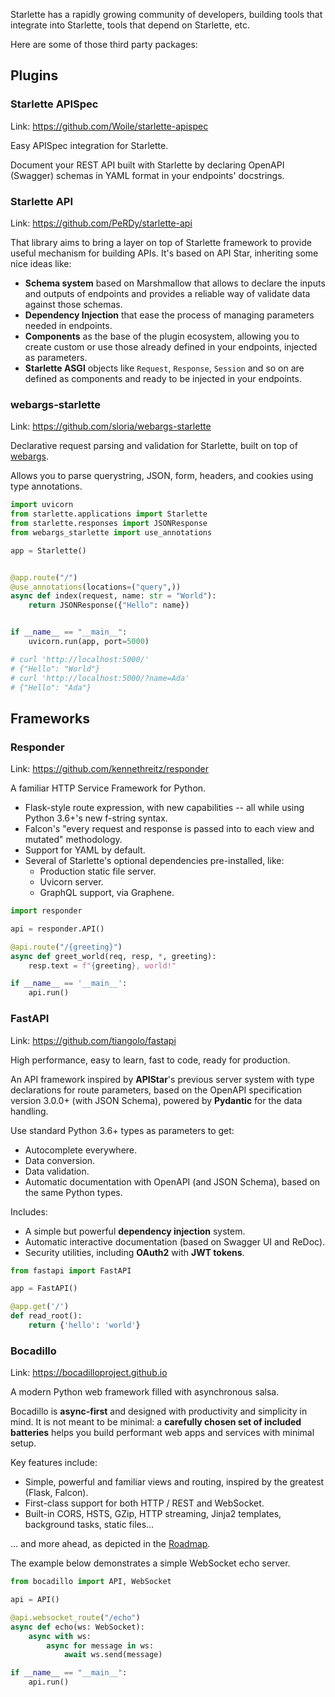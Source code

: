 
Starlette has a rapidly growing community of developers, building tools that integrate into Starlette, tools that depend on Starlette, etc.

Here are some of those third party packages:

## Plugins

### Starlette APISpec

Link: <a href="https://github.com/Woile/starlette-apispec" target="_blank">https://github.com/Woile/starlette-apispec</a>

Easy APISpec integration for Starlette.

Document your REST API built with Starlette by declaring OpenAPI (Swagger) schemas in YAML format in your endpoints' docstrings.

### Starlette API

Link: <a href="https://github.com/PeRDy/starlette-api" target="_blank">https://github.com/PeRDy/starlette-api</a>

That library aims to bring a layer on top of Starlette framework to provide useful mechanism for building APIs. It's based on API Star, inheriting some nice ideas like:

* **Schema system** based on Marshmallow that allows to declare the inputs and outputs of endpoints and provides a reliable way of validate data against those schemas.
* **Dependency Injection** that ease the process of managing parameters needed in endpoints.
* **Components** as the base of the plugin ecosystem, allowing you to create custom or use those already defined in your endpoints, injected as parameters.
* **Starlette ASGI** objects like `Request`, `Response`, `Session` and so on are defined as components and ready to be injected in your endpoints.


### webargs-starlette


Link: <a href="https://github.com/sloria/webargs-starlette" target="_blank">https://github.com/sloria/webargs-starlette</a>

Declarative request parsing and validation for Starlette, built on top
of [webargs](https://github.com/marshmallow-code/webargs).

Allows you to parse querystring, JSON, form, headers, and cookies using
type annotations.

```python
import uvicorn
from starlette.applications import Starlette
from starlette.responses import JSONResponse
from webargs_starlette import use_annotations

app = Starlette()


@app.route("/")
@use_annotations(locations=("query",))
async def index(request, name: str = "World"):
    return JSONResponse({"Hello": name})


if __name__ == "__main__":
    uvicorn.run(app, port=5000)

# curl 'http://localhost:5000/'
# {"Hello": "World"}
# curl 'http://localhost:5000/?name=Ada'
# {"Hello": "Ada"}
```


## Frameworks

### Responder

Link: <a href="https://github.com/kennethreitz/responder" target="_blank">https://github.com/kennethreitz/responder</a>

A familiar HTTP Service Framework for Python.

* Flask-style route expression, with new capabilities -- all while using Python 3.6+'s new f-string syntax.
* Falcon's "every request and response is passed into to each view and mutated" methodology.
* Support for YAML by default.
* Several of Starlette's optional dependencies pre-installed, like:
    * Production static file server.
    * Uvicorn server.
    * GraphQL support, via Graphene.

```Python
import responder

api = responder.API()

@api.route("/{greeting}")
async def greet_world(req, resp, *, greeting):
    resp.text = f"{greeting}, world!"

if __name__ == '__main__':
    api.run()
```

### FastAPI

Link: <a href="https://github.com/tiangolo/fastapi" target="_blank">https://github.com/tiangolo/fastapi</a>

High performance, easy to learn, fast to code, ready for production.

An API framework inspired by **APIStar**'s previous server system with type declarations for route parameters, based on the OpenAPI specification version 3.0.0+ (with JSON Schema), powered by **Pydantic** for the data handling.

Use standard Python 3.6+ types as parameters to get:

* Autocomplete everywhere.
* Data conversion.
* Data validation.
* Automatic documentation with OpenAPI (and JSON Schema), based on the same Python types.

Includes:

* A simple but powerful **dependency injection** system.
* Automatic interactive documentation (based on Swagger UI and ReDoc).
* Security utilities, including **OAuth2** with **JWT tokens**.

```Python
from fastapi import FastAPI

app = FastAPI()

@app.get('/')
def read_root():
    return {'hello': 'world'}
```

### Bocadillo

Link: <a href="https://bocadilloproject.github.io" target="_blank">https://bocadilloproject.github.io</a>

A modern Python web framework filled with asynchronous salsa.

Bocadillo is **async-first** and designed with productivity and simplicity in mind. It is not meant to be minimal: a **carefully chosen set of included batteries** helps you build performant web apps and services with minimal setup.

Key features include:

* Simple, powerful and familiar views and routing, inspired by the greatest (Flask, Falcon).
* First-class support for both HTTP / REST and WebSocket.
* Built-in CORS, HSTS, GZip, HTTP streaming, Jinja2 templates, background tasks, static files…

… and more ahead, as depicted in the <a href="https://github.com/bocadilloproject/bocadillo/blob/master/ROADMAP.md" target="_blank">Roadmap</a>.

The example below demonstrates a simple WebSocket echo server.

```python
from bocadillo import API, WebSocket

api = API()

@api.websocket_route("/echo")
async def echo(ws: WebSocket):
    async with ws:
        async for message in ws:
            await ws.send(message)

if __name__ == "__main__":
    api.run()
```
